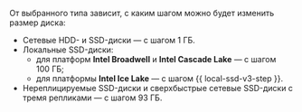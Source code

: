 От выбранного типа зависит, с каким шагом можно будет изменить размер диска:

* Сетевые HDD- и SSD-диски — с шагом 1 ГБ.
* Локальные SSD-диски:
    * для платформ **Intel Broadwell** и **Intel Cascade Lake** — с шагом 100 ГБ;
    * для платформы **Intel Ice Lake** — с шагом {{ local-ssd-v3-step }}.
* Нереплицируемые SSD-диски и cверхбыстрые сетевые SSD-диски с тремя репликами — с шагом 93 ГБ.
